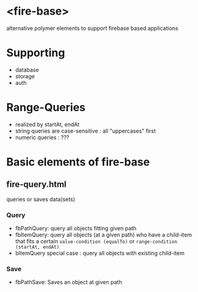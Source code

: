 # \<fire-base\>

alternative polymer elements to support firebase based  applications

# Supporting
- database
- storage
- auth
 
# Range-Queries
+ realized by startAt, endAt 
+ string queries are case-sensitive : all "uppercases" first
+ numeric queries : ???   

# Basic elements of fire-base
## fire-query.html
queries or saves data(sets) 
### Query
- fbPathQuery: query all objects fitting given path 
- fbItemQuery: query all objects (at a given path) who have a child-item that fits a certain `value-condition (equalTo)` or `range-condition (startAt, endAt)`
- bItemQuery special case : query all objects with existing child-item

### Save
- fbPathSave: Saves an object at given path

# 


